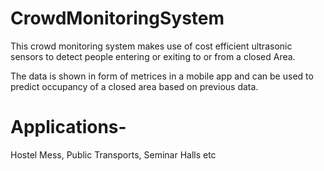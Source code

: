 # CrowdMonitoringSystem

This crowd monitoring system makes use of cost efficient ultrasonic sensors to detect people entering or exiting to or from a closed Area.

The data is shown in form of metrices in a mobile app and can be used to predict occupancy of a closed area based on previous data.

# Applications-
Hostel Mess, Public Transports, Seminar Halls etc

